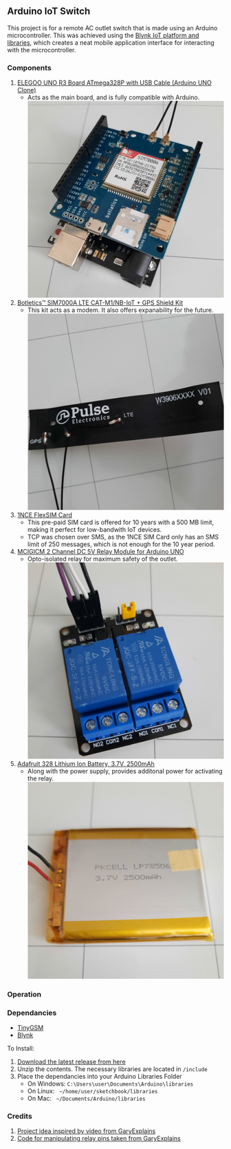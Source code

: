 ## Arduino IoT Switch

This project is for a remote AC outlet switch that is made using an Arduino microcontroller. This
was achieved using the [Blynk IoT platform and libraries](https://docs.blynk.io/en/), which creates a neat mobile application
interface for interacting with the microcontroller.

<p align="right"></p>

### Components

1. [ELEGOO UNO R3 Board ATmega328P with USB Cable (Arduino UNO Clone)](https://www.elegoo.com/products/elegoo-uno-r3-board)
	- Acts as the main board, and is fully compatible with Arduino.
![board](media/board-modem.jpg)
2. [Botletics™ SIM7000A LTE CAT-M1/NB-IoT + GPS Shield Kit](https://www.botletics.com/products/sim7000-shield)
	- This kit acts as a modem. It also offers expanability for the future.
![antenna](media/antenna.jpg)
3. [1NCE FlexSIM Card](https://1nce.com/en/sim-cards/)
	- This pre-paid SIM card is offered for 10 years with a 500 MB limit, making it perfect for low-bandwith IoT devices.
	- TCP was chosen over SMS, as the 1NCE SIM Card only has an SMS limit of 250 messages, which is not enough for the 10 year period.
4. [MCIGICM 2 Channel DC 5V Relay Module for Arduino UNO](https://www.amazon.com/gp/product/B072BY3KJF?psc=1)
	- Opto-isolated relay for maximum safety of the outlet.
![relay](media/relay.jpg)
5. [Adafruit 328 Lithium Ion Battery, 3.7V, 2500mAh](https://www.adafruit.com/product/328)
	- Along with the power supply, provides additonal power for activating the relay.
![battery](media/battery.jpg)

<p align="right"></p>

### Operation

<p align="right"></p>

### Dependancies

-	[TinyGSM](https://github.com/vshymanskyy/TinyGSM)
-	[Blynk](https://github.com/blynkkk/blynk-library)

To Install:
1. [Download the latest release from here]()
2. Unzip the contents. The necessary libraries are located in ```/include```
3. Place the dependancies into your Arduino Libraries Folder
	- On Windows: ```C:\Users\user\Documents\Arduino\libraries```
	- On Linux: ``` ~/home/user/sketchbook/libraries```
	- On Mac: ``` ~/Documents/Arduino/libraries```

<p align="right"></p>

### Credits

1. [Project idea inspired by video from GaryExplains](https://www.youtube.com/watch?v=7swG4XVSx50)
2. [Code for manipulating relay pins taken from GaryExplains](https://github.com/garyexplains/examples/blob/master/MKR1000/mysmartswitch.ino)

<p align="right"></p>